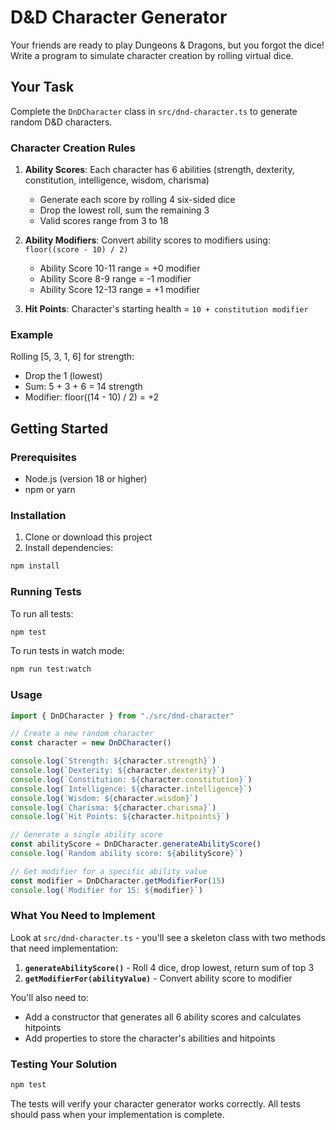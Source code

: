 # D&D Character Generator

Your friends are ready to play Dungeons & Dragons, but you forgot the dice! Write a program to simulate character creation by rolling virtual dice.

## Your Task

Complete the `DnDCharacter` class in `src/dnd-character.ts` to generate random D&D characters.

### Character Creation Rules

1. **Ability Scores**: Each character has 6 abilities (strength, dexterity, constitution, intelligence, wisdom, charisma)

   - Generate each score by rolling 4 six-sided dice
   - Drop the lowest roll, sum the remaining 3
   - Valid scores range from 3 to 18

2. **Ability Modifiers**: Convert ability scores to modifiers using: `floor((score - 10) / 2)`

   - Ability Score 10-11 range = +0 modifier
   - Ability Score 8-9 range = -1 modifier
   - Ability Score 12-13 range = +1 modifier

3. **Hit Points**: Character's starting health = `10 + constitution modifier`

### Example

Rolling [5, 3, 1, 6] for strength:

- Drop the 1 (lowest)
- Sum: 5 + 3 + 6 = 14 strength
- Modifier: floor((14 - 10) / 2) = +2

## Getting Started

### Prerequisites

- Node.js (version 18 or higher)
- npm or yarn

### Installation

1. Clone or download this project
2. Install dependencies:

```bash
npm install
```

### Running Tests

To run all tests:

```bash
npm test
```

To run tests in watch mode:

```bash
npm run test:watch
```

### Usage

```typescript
import { DnDCharacter } from "./src/dnd-character"

// Create a new random character
const character = new DnDCharacter()

console.log(`Strength: ${character.strength}`)
console.log(`Dexterity: ${character.dexterity}`)
console.log(`Constitution: ${character.constitution}`)
console.log(`Intelligence: ${character.intelligence}`)
console.log(`Wisdom: ${character.wisdom}`)
console.log(`Charisma: ${character.charisma}`)
console.log(`Hit Points: ${character.hitpoints}`)

// Generate a single ability score
const abilityScore = DnDCharacter.generateAbilityScore()
console.log(`Random ability score: ${abilityScore}`)

// Get modifier for a specific ability value
const modifier = DnDCharacter.getModifierFor(15)
console.log(`Modifier for 15: ${modifier}`)
```

### What You Need to Implement

Look at `src/dnd-character.ts` - you'll see a skeleton class with two methods that need implementation:

1. **`generateAbilityScore()`** - Roll 4 dice, drop lowest, return sum of top 3
2. **`getModifierFor(abilityValue)`** - Convert ability score to modifier

You'll also need to:

- Add a constructor that generates all 6 ability scores and calculates hitpoints
- Add properties to store the character's abilities and hitpoints

### Testing Your Solution

```bash
npm test
```

The tests will verify your character generator works correctly. All tests should pass when your implementation is complete.
